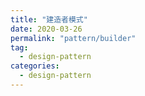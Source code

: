 ```yaml
---
title: "建造者模式"
date: 2020-03-26
permalink: "pattern/builder"
tag:
  - design-pattern
categories:
  - design-pattern
---
```

